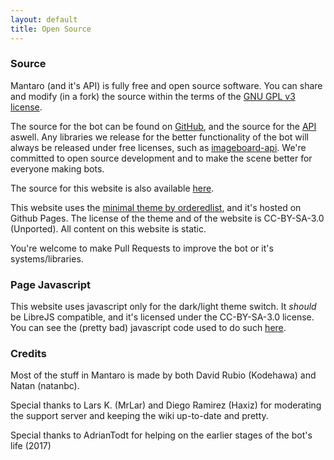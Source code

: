 ```yaml
---
layout: default
title: Open Source
---
```


### Source

Mantaro (and it's API) is fully free and open source software. 
You can share and modify (in a fork) the source within the terms of the [GNU GPL v3 license](https://www.gnu.org/licenses/gpl-3.0.html).

The source for the bot can be found on [GitHub](https://github.com/Mantaro/MantaroBot), and the source for the [API](https://github.com/Mantaro/mantaro-api/) aswell. 
Any libraries we release for the better functionality of the bot will always be released under free licenses, such as [imageboard-api](https://github.com/Kodehawa/imageboard-api). 
We're committed to open source development and to make the scene better for everyone making bots.

The source for this website is also available [here](https://github.com/Mantaro/mantaro.github.io/).

This website uses the [minimal theme by orderedlist](https://github.com/orderedlist/minimal), and it's hosted on Github Pages. 
The license of the theme and of the website is CC-BY-SA-3.0 (Unported). All content on this website is static. 

You're welcome to make Pull Requests to improve the bot or it's systems/libraries.

### Page Javascript

This website uses javascript only for the dark/light theme switch. It *should* be LibreJS compatible, and it's licensed under the CC-BY-SA-3.0 license. You can see the (pretty bad) javascript code used to do such [here](https://github.com/Mantaro/mantaro.github.io/blob/master/assets/script.js).

### Credits

Most of the stuff in Mantaro is made by both David Rubio (Kodehawa) and Natan (natanbc).

Special thanks to Lars K. (MrLar) and Diego Ramirez (Haxiz) for moderating the support server and keeping the wiki up-to-date and pretty.

Special thanks to AdrianTodt for helping on the earlier stages of the bot's life (2017)
